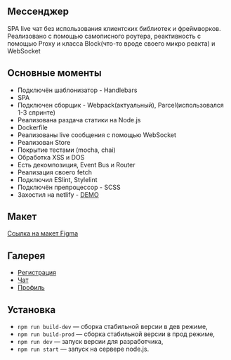 ## Мессенджер

  SPA live чат без использования клиентских библиотек и фреймворков.
  Реализовано с помощью самописного роутера, реактивность с помощью Proxy и класса Block(что-то вроде своего микро реакта) и WebSocket 
  
## Основные моменты

- Подключён шаблонизатор - Handlebars
- SPA
- Подключен сборщик - Webpack(актуальный), Parcel(использовался 1-3 спринте)
- Реализована раздача статики на Node.js
- Dockerfile
- Реализованы live сообщения с помощью WebSocket
- Реализован Store
- Покрытие тестами (mocha, chai)
- Обработка XSS и DOS
- Есть декомпозиция, Event Bus и Router
- Реализация своего fetch
- Подключил ESlint, Stylelint
- Подключён препроцессор - SCSS
- Захостил на netlify - [DEMO](https://spiffy-kheer-564f95.netlify.app/)

## Макет

[Ссылка на макет Figma](https://www.figma.com/file/24EUnEHGEDNLdOcxg7ULwV/Chat?node-id=1%3A103)

## Галерея
- [Регистрация](https://ibb.co/g6hQrzj)
- [Чат](https://ibb.co/vhHNGWR)
- [Профиль](https://ibb.co/sy63GjS)

## Установка

- `npm run build-dev` — сборка стабильной версии в дев режиме,
- `npm run build-prod` — сборка стабильной версии в прод режиме,
- `npm run dev` — запуск версии для разработчика,
- `npm run start` — запуск на сервере node.js.
